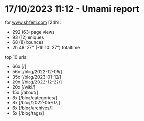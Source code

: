 # 17/10/2023 11:12 - Umami report
for www.shifeiti.com [24h] :

 - 292 (63) page views
 - 93 (12) uniques
 - 68 (8) bounces
 - 2h 48' 37'' (-1h 10' 27'') totaltime


top 10 urls:
 - 66x [/]
 - 56x [/blog/2022-12-09/]
 - 35x [/blog/2023-01-12/]
 - 29x [/blog/2022-12-22/]
 - 20x [/wiki/]
 - 15x [/about/]
 - 8x [/blog/categories/]
 - 8x [/blog/2022-05-07/]
 - 6x [/blog/archives/]
 - 5x [/blog/tags/]


